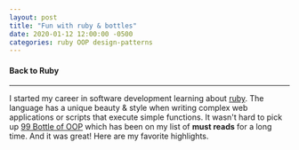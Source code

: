 ```yaml
---
layout: post
title: "Fun with ruby & bottles"
date: 2020-01-12 12:00:00 -0500
categories: ruby OOP design-patterns
---
```


#### Back to Ruby
---

I started my career in software development learning about [ruby](https://www.ruby-lang.org/en/).  The language has a unique beauty & style when writing complex web applications or scripts that execute simple functions.  It wasn't hard to pick up [99 Bottle of OOP](https://www.sandimetz.com/99bottles) which has been on my list of **must reads** for a long time.  And it was great!  Here are my favorite highlights.

